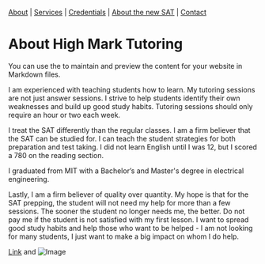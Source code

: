 [About](https://github-testsite-19.github.io/testSite2/) |
[Services](https://github-testsite-19.github.io/testSite2/services/) |
[Credentials](https://github-testsite-19.github.io/testSite2/credentials/) |
[About the new SAT](https://github-testsite-19.github.io/testSite2/sat/) |
[Contact](/testSite2/contact/)

# About High Mark Tutoring

You can use the  to maintain and preview the content for your website in Markdown files.

I am experienced with teaching students how to learn. My tutoring sessions are not just answer sessions. I strive to help students identify their own weaknesses and build up good study habits. Tutoring sessions should only require an hour or two each week.

I treat the SAT differently than the regular classes. I am a firm believer that the SAT can be studied for. I can teach the student strategies for both preparation and test taking. I did not learn English until I was 12, but I scored a 780 on the reading section.

I graduated from MIT with a Bachelor’s and Master's degree in electrical engineering.

Lastly, I am a firm believer of quality over quantity. My hope is that for the SAT prepping, the student will not need my help for more than a few sessions. The sooner the student no longer needs me, the better. Do not pay me if the student is not satisfied with my first lesson. I want to spread good study habits and help those who want to be helped - I am not looking for many students, I just want to make a big impact on whom I do help. 

[Link](url) and ![Image](src)
```

